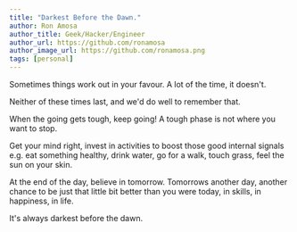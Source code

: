 ```yaml
---
title: "Darkest Before the Dawn."
author: Ron Amosa
author_title: Geek/Hacker/Engineer
author_url: https://github.com/ronamosa
author_image_url: https://github.com/ronamosa.png
tags: [personal]
---
```


Sometimes things work out in your favour. A lot of the time, it doesn't.

Neither of these times last, and we'd do well to remember that.

When the going gets tough, keep going! A tough phase is not where you want to stop.

Get your mind right, invest in activities to boost those good internal signals e.g. eat something healthy, drink water, go for a walk, touch grass, feel the sun on your skin.

At the end of the day, believe in tomorrow. Tomorrows another day, another chance to be just that little bit better than you were today, in skills, in happiness, in life.

It's always darkest before the dawn.
